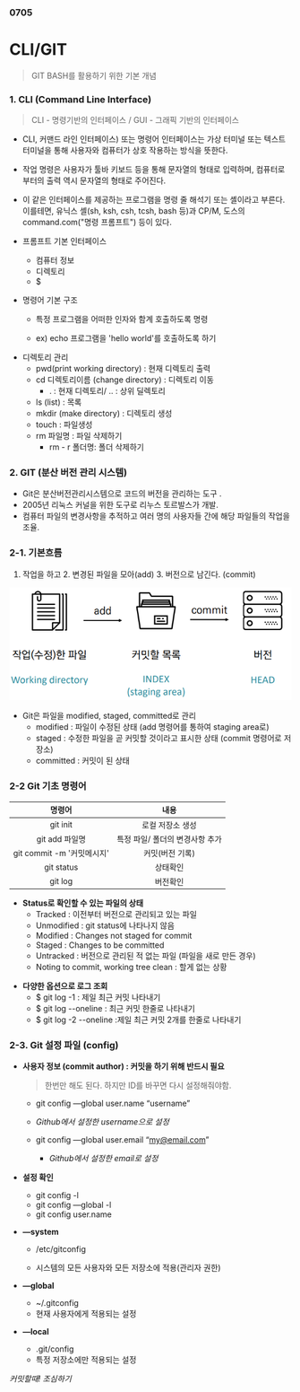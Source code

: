 ### 0705

# CLI/GIT

> GIT BASH를 활용하기 위한 기본 개념



### 1. CLI (Command Line Interface)

> CLI - 명령기반의 인터페이스 / GUI - 그래픽 기반의 인터페이스

* CLI, 커맨드 라인 인터페이스) 또는 명령어 인터페이스는 가상 터미널 또는 텍스트 터미널을 통해 사용자와 컴퓨터가 상호 작용하는 방식을 뜻한다.

* 작업 명령은 사용자가 툴바 키보드 등을 통해 문자열의 형태로 입력하며, 컴퓨터로부터의 출력 역시 문자열의 형태로 주어진다. 

* 이 같은 인터페이스를 제공하는 프로그램을 명령 줄 해석기 또는 셸이라고 부른다. 이를테면, 유닉스 셸(sh, ksh, csh, tcsh, bash 등)과 CP/M, 도스의 command.com("명령 프롬프트") 등이 있다.

* 프롬프트 기본 인터페이스
  * 컴퓨터 정보
  * 디렉토리
  * $

* 명령어 기본 구조

  * 특정 프로그램을 어떠한 인자와 함계 호출하도록 명령

  * ex) echo 프로그램을 'hello world'를 호출하도록 하기

    

- 디렉토리 관리
  - pwd(print working directory) : 현재 디렉토리 출력
  - cd 디렉토리이름 (change directory) : 디렉토리 이동
    - . : 현재 디렉토리/ .. :  상위 딜렉토리
  - ls (list) : 목록
  - mkdir (make directory) : 디렉토리 생성
  - touch : 파일생성
  - rm 파일명 :  파일 삭제하기
    - rm - r 폴더명: 폴더 삭제하기



### 2. GIT (분산 버전 관리 시스템)

* Git은 분산버전관리시스템으로 코드의 버전을 관리하는 도구 .
* 2005년 리눅스 커널을 위한 도구로 리누스 토르발스가 개발.
* 컴퓨터 파일의 변경사항을 추적하고 여러 명의 사용자들 간에 해당 파일들의 작업을 조율.



### 2-1. 기본흐름

1. 작업을 하고   2. 변경된 파일을 모아(add)   3. 버전으로 남긴다. (commit)

![image-20220706172120189](KDT_0705.assets/image-20220706172120189.png)

* Git은 파일을 modified, staged, committed로 관리 
  * modified : 파일이 수정된 상태 (add 명령어를 통하여 staging area로) 	
  * staged : 수정한 파일을 곧 커밋할 것이라고 표시한 상태 (commit 명령어로 저장소) 
  *  committed : 커밋이 된 상태



### 2-2 Git 기초 명령어

|           명령어           |              내용               |
| :------------------------: | :-----------------------------: |
|          git init          |        로컬 저장소 생성         |
|      git add  파일명       | 특정 파일/ 폴더의 변경사항 추가 |
| git commit -m '커밋메시지' |         커밋(버전 기록)         |
|         git status         |            상태확인             |
|          git log           |            버전확인             |

- **Status로 확인할 수 있는 파일의 상태**
  -  Tracked : 이전부터 버전으로 관리되고 있는 파일 
    -  Unmodified : git status에 나타나지 않음 
    -  Modified : Changes not staged for commit 
    -  Staged : Changes to be committed 
  -  Untracked : 버전으로 관리된 적 없는 파일 (파일을 새로 만든 경우)
  -  Noting to commit, working tree clean : 할게 없는 상황

* **다양한 옵션으로 로그 조회**
  * $ git log -1 : 제일 최근 커밋 나타내기
  *  $ git log --oneline : 최근 커밋 한줄로 나타내기
  * $ git log -2 --oneline :제일 최근 커밋 2개를 한줄로 나타내기



### 2-3. Git 설정 파일 (config)

* **사용자 정보 (commit author) : 커밋을 하기 위해 반드시 필요**

  > 한번만 해도 된다. 하지만 ID를 바꾸면 다시 설정해줘야함.

  *  git config —global user.name “username” 
    *  *Github에서 설정한 username으로 설정*

  * git config —global user.email “my@email.com” 
    * *Github에서 설정한 email로 설정*

* **설정 확인** 

  *  git config -l 
  *  git config —global -l 
  *  git config user.name

* **—system** 

  *  /etc/gitconfig 

  * 시스템의 모든 사용자와 모든 저장소에 적용(관리자 권한) 

* **—global** 
  * ~/.gitconfig 
  * 현재 사용자에게 적용되는 설정 
  
* **—local** 
  * .git/config
  *  특정 저장소에만 적용되는 설정

*커밋할때! 조심하기*
